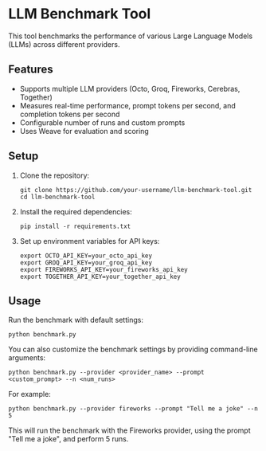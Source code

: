 # LLM Benchmark Tool

This tool benchmarks the performance of various Large Language Models (LLMs) across different providers.

## Features

- Supports multiple LLM providers (Octo, Groq, Fireworks, Cerebras, Together)
- Measures real-time performance, prompt tokens per second, and completion tokens per second
- Configurable number of runs and custom prompts
- Uses Weave for evaluation and scoring

## Setup

1. Clone the repository:
   ```
   git clone https://github.com/your-username/llm-benchmark-tool.git
   cd llm-benchmark-tool
   ```

2. Install the required dependencies:
   ```
   pip install -r requirements.txt
   ```

3. Set up environment variables for API keys:
   ```
   export OCTO_API_KEY=your_octo_api_key
   export GROQ_API_KEY=your_groq_api_key
   export FIREWORKS_API_KEY=your_fireworks_api_key
   export TOGETHER_API_KEY=your_together_api_key
   ```

## Usage

Run the benchmark with default settings:

```
python benchmark.py
```

You can also customize the benchmark settings by providing command-line arguments:

```
python benchmark.py --provider <provider_name> --prompt <custom_prompt> --n <num_runs>
```

For example:

```
python benchmark.py --provider fireworks --prompt "Tell me a joke" --n 5
```

This will run the benchmark with the Fireworks provider, using the prompt "Tell me a joke", and perform 5 runs.